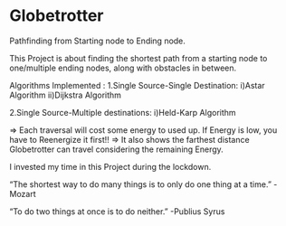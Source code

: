 # Globetrotter
Pathfinding from Starting node to Ending node. 

This Project is about finding the shortest path from a starting node to one/multiple ending nodes, 
along with obstacles in between.

Algorithms Implemented : 
1.Single Source-Single Destination:
i)Astar Algorithm
ii)Dijkstra Algorithm

2.Single Source-Multiple destinations:
i)Held-Karp Algorithm


=> Each traversal will cost some energy to used up. If Energy is low, you have to Reenergize it first!!
=> It also shows the farthest distance Globetrotter can travel considering the remaining Energy. 

I invested my time in this Project during the lockdown.

“The shortest way to do many things is to only do one thing at a time.”
-Mozart

“To do two things at once is to do neither.”
-Publius Syrus
